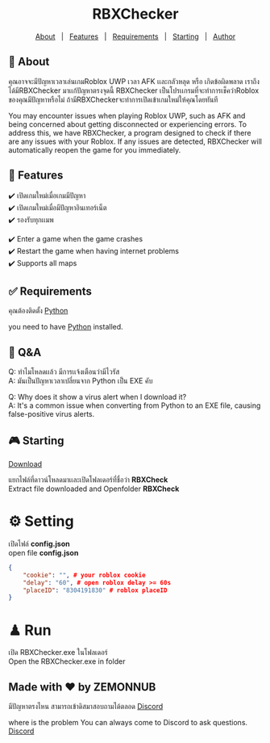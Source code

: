 <h1 align="center">RBXChecker</h1>
<p align="center">
  <a href="#about">About</a> &#xa0; | &#xa0; 
  <a href="#features">Features</a> &#xa0; | &#xa0;
  <a href="#requirements">Requirements</a> &#xa0; | &#xa0;
  <a href="#starting">Starting</a> &#xa0; | &#xa0;
  <a href="https://github.com/Teemo4621" target="_blank">Author</a>
</p>

## 📔 About ##
คุณอาจจะมีปัญหาเวลาเล่นเกมRoblox UWP เวลา AFK เเละกลัวหลุด หรือ เกิดข้อผิดพลาด เราถึงได้มีRBXChecker มาเเก้ปัญหาตรงจุดนี้
RBXChecker เป็นโปรเเกรมที่จะทำการเช็คว่าRoblox ของคุณมีปัญหาหรือไม่
ถ้ามีRBXCheckerจะทำการเปิดเข้าเกมใหม่ให้คุณโดยทันที

You may encounter issues when playing Roblox UWP, such as AFK and being concerned about getting disconnected or experiencing errors.
To address this, we have RBXChecker, a program designed to check if there are any issues with your Roblox. 
If any issues are detected, RBXChecker will automatically reopen the game for you immediately.

## 🚀 Features ##
:heavy_check_mark: เปิดเกมใหม่เมื่อเกมมีปัญหา\
:heavy_check_mark: เปิดเกมใหม่เมื่อมีปัญหาอินเทอร์เน็ต\
:heavy_check_mark: รองรับทุกเเมพ

:heavy_check_mark: Enter a game when the game crashes\
:heavy_check_mark: Restart the game when having internet problems\
:heavy_check_mark: Supports all maps

## ✅ Requirements ##
คุณต้องติดตั้ง [Python](https://www.python.org/downloads/)

you need to have [Python](https://www.python.org/downloads/) installed.

## 💢 Q&A ##
Q: ทำไมโหลดเเล้ว มีการเเจ้งเตือนว่ามีไวรัส\
A: มันเป็นปัญหาเวลาเปลี่ยนจาก Python เป็น EXE คับ

Q: Why does it show a virus alert when I download it?\
A: It's a common issue when converting from Python to an EXE file, causing false-positive virus alerts.

## 🎮 Starting ##
[Download](https://github.com//Teemo4621/RBXChecker/releases/download/1.0.0/RBXChecker.zip)

แยกไฟล์ที่ดาวน์โหลดมาเเละเปิดโฟลเดอร์ที่ชื่อว่า **RBXCheck**\
Extract file downloaded and Openfolder **RBXCheck**

# ⚙ Setting
เปิดไฟล์ **config.json**\
open file **config.json**
```json
{
    "cookie": "", # your roblox cookie
    "delay": "60", # open roblox delay >= 60s
    "placeID": "8304191830" # roblox placeID
}
```
# ♟ Run
เปิด RBXChecker.exe ในโฟลเดอร์\
Open the RBXChecker.exe in folder

## Made with ❤️ by ZEMONNUB ##
มีปัญหาตรงไหน สามารถเข้าดิสมาสอบถามได้ตลอด [Discord](https://discord.gg/AFewuPNPy2)

where is the problem You can always come to Discord to ask questions. [Discord](https://discord.gg/AFewuPNPy2)

